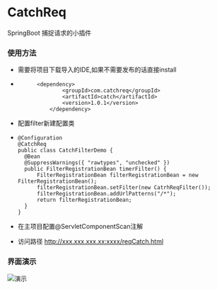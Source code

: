 # CatchReq
SpringBoot 捕捉请求的小插件

### 使用方法

- 需要将项目下载导入的IDE,如果不需要发布的话直接install

- ```
  		<dependency>
    			<groupId>com.catchreq</groupId>
    			<artifactId>catch</artifactId>
    			<version>1.0.1</version>
    		</dependency>
  ```

- 配置filter新建配置类

- ```
  @Configuration
  @CatchReq
  public class CatchFilterDemo {
  	@Bean
  	@SuppressWarnings({ "rawtypes", "unchecked" })
  	public FilterRegistrationBean timerFilter() {
  		FilterRegistrationBean filterRegistrationBean = new FilterRegistrationBean();
  		filterRegistrationBean.setFilter(new CatrhReqFilter());
  		filterRegistrationBean.addUrlPatterns("/*");
  		return filterRegistrationBean;
  	}
  }
  ```

- 在主项目配置@ServletComponentScan注解

- 访问路径 http://xxx.xxx.xxx.xx:xxxx/reqCatch.html

### 界面演示

![演示](http://ww1.sinaimg.cn/large/006lAjRHly1g89aapfehbj31gq0nsdgf.jpg)